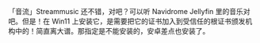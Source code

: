 「音流」Streammusic 还不错，对吧？可以听 Navidrome Jellyfin 里的音乐对吧。但是！在 Win11 上安装它，是需要把它的证书加入到受信任的根证书颁发机构中的！简直离大谱。那指定是不能安装的，安卓差点也安装了。

